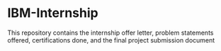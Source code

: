 # IBM-Internship
This repository contains the internship offer letter, problem statements offered, certifications done, and the final project submission document
